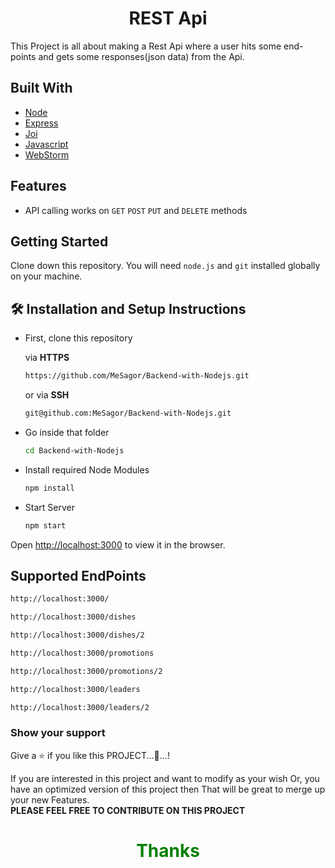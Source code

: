 <h1 align="center">REST Api</h1>

This Project is all about making a Rest Api where a user hits some end-points and gets some responses(json data) from
the Api.

## Built With

- [Node](https://nodejs.org/en/)
- [Express](https://expressjs.com)
- [Joi](https://www.npmjs.com/package/joi)
- [Javascript](https://www.w3schools.com/js/)
- [WebStorm](https://www.jetbrains.com/webstorm/)

## Features

- API calling works on `GET` `POST` `PUT` and `DELETE` methods

## Getting Started

Clone down this repository. You will need `node.js` and `git` installed globally on your machine.

## 🛠 Installation and Setup Instructions

* First, clone this repository

  via **HTTPS**
  ```sh
  https://github.com/MeSagor/Backend-with-Nodejs.git
  ```
  or via **SSH**
  ```sh
  git@github.com:MeSagor/Backend-with-Nodejs.git
  ```

* Go inside that folder
  ```sh
  cd Backend-with-Nodejs
  ```

* Install required Node Modules
  ```sh
  npm install
  ```
* Start Server
  ```sh
  npm start
  ```

Open [http://localhost:3000](http://localhost:3000) to view it in the browser.

## Supported EndPoints

  ```sh
http://localhost:3000/
  ```

 ```sh
http://localhost:3000/dishes
  ```

 ```sh
http://localhost:3000/dishes/2
  ```

 ```sh
http://localhost:3000/promotions
  ```

 ```sh
http://localhost:3000/promotions/2
  ```

 ```sh
http://localhost:3000/leaders
  ```

 ```sh
http://localhost:3000/leaders/2
  ```

### Show your support

Give a ⭐ if you like this PROJECT...🙂...!

If you are interested in this project and want to modify as your wish Or, you have an optimized version of this project
then That will be great to merge up your new Features.\
**PLEASE FEEL FREE TO CONTRIBUTE ON THIS PROJECT**

<h1 align="center" style="color: green">Thanks</h1>






